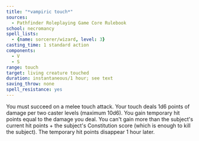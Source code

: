 ```yaml
---
title: "*vampiric touch*"
sources:
  - Pathfinder Roleplaying Game Core Rulebook
school: necromancy
spell_lists:
  - {name: sorcerer/wizard, level: 3}
casting_time: 1 standard action
components:
  - V
  - S
range: touch
target: living creature touched
duration: instantaneous/1 hour; see text
saving_throw: none
spell_resistance: yes
---
```


You must succeed on a melee touch attack. Your touch deals 1d6 points of damage per two caster levels (maximum 10d6). You gain temporary hit points equal to the damage you deal. You can't gain more than the subject's current hit points + the subject's Constitution score (which is enough to kill the subject). The temporary hit points disappear 1 hour later.

